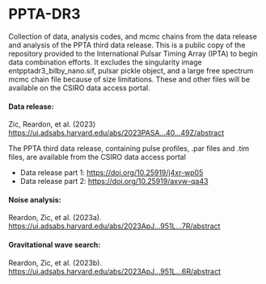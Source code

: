 # PPTA-DR3
Collection of data, analysis codes, and mcmc chains from the data release and analysis of the PPTA third data release. This is a public copy of the repository provided to the International Pulsar Timing Array (IPTA) to begin data combination efforts. It excludes the singularity image entpptadr3_bilby_nano.sif, pulsar pickle object, and a large free spectrum mcmc chain file because of size limitations. These and other files will be available on the CSIRO data access portal.

#### Data release: 
Zic, Reardon, et al. (2023) <https://ui.adsabs.harvard.edu/abs/2023PASA...40...49Z/abstract>

The PPTA third data release, containing pulse profiles, .par files and .tim files, are available from the CSIRO data access portal
 - Data release part 1: <https://doi.org/10.25919/j4xr-wp05>
 - Data release part 2: <https://doi.org/10.25919/axvw-qa43>

#### Noise analysis: 
Reardon, Zic, et al. (2023a). <https://ui.adsabs.harvard.edu/abs/2023ApJ...951L...7R/abstract>


#### Gravitational wave search: 
Reardon, Zic, et al. (2023b). <https://ui.adsabs.harvard.edu/abs/2023ApJ...951L...6R/abstract>

